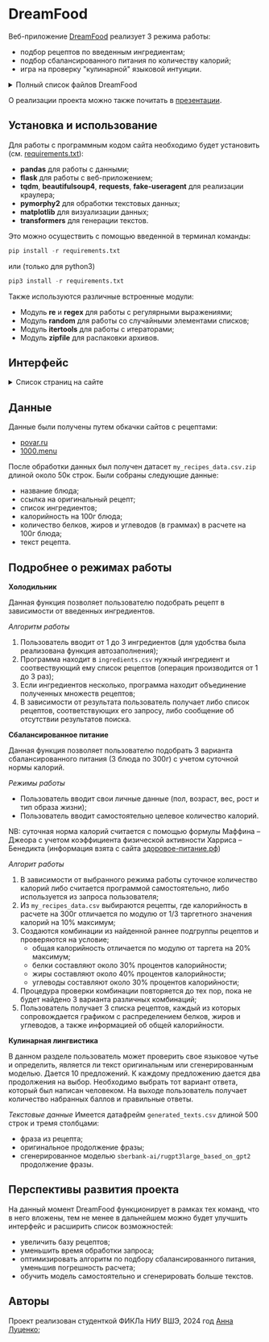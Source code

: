 # DreamFood

Веб-приложение [DreamFood](https://dreamfood.pythonanywhere.com/) реализует 3 режима работы:
- подбор рецептов по введенным ингредиентам;
- подбор сбалансированного питания по количеству калорий;
- игра на проверку "кулинарной" языковой интуиции.

<details><summary>Полный список файлов DreamFood</summary>

- Реализация сайта: `main.py`
- HTML-страницы: `папка templates`
- Изображения: `папка static`
- Реализация краулера №1: `web_1.ipynb`
- Реализация краулера №2: `web_2.ipynb`
- Обработка данных:  `data_processing.ipynb`
- Генерация текстов: `text_generation.ipynb`
- Данные по рецептам: `my_recipes_data.csv.zip`
- Данные по ингредиентам: `ingredients.csv`
- Данные для игры (в результате генерации текстов): `generated_texts.csv`
- Модули и пакеты для работы: `requirements.txt` </details>

О реализации проекта можно также почитать в [презентации](https://docs.google.com/presentation/d/1KM5novblLMESZhoQBRFeagFNAQ1t5eJlPlQIX0izoFM/edit?usp=sharing).

## Установка и использование
Для работы с программным кодом сайта необходимо будет установить (см. [requirements.txt](requirements.txt)): 
- **pandas** для работы с данными;
- **flask** для работы с веб-приложением; 
- **tqdm**, **beautifulsoup4**, **requests**, **fake-useragent** для реализации краулера;
- **pymorphy2** для обработки текстовых данных;
- **matplotlib** для визуализации данных;
- **transformers** для генерации текстов.

Это можно осуществить с помощью введенной в терминал команды:

```python
pip install -r requirements.txt
```
или (только для python3)
```python
pip3 install -r requirements.txt
```

Также используются различные встроенные модули: 
- Модуль **re** и **regex** для работы с регулярными выражениями;
- Модуль **random** для работы со случайными элементами списков;
- Модуль **itertools** для работы с итераторами;
- Модуль **zipfile** для распаковки архивов.

## Интерфейс 

<details><summary>Список страниц на сайте</summary>

- `dreamfood.pythonanywhere.com` — переход на главную страницу веб-приложения;
- `/fridge` позволяет перейти на страницу по поиску рецептов по ингредиентам; 
- `/nutrition` осуществляют вызов страницы с подбором сбалансированного питания.
- `/game` позволяет перейти на страницу c анкетой</details>

## Данные 
Данные были получены путем обкачки сайтов с рецептами: 
- [povar.ru](https://povar.ru/mostnew/all/)
- [1000.menu](https://1000.menu/catalog/bjstro-i-vkusno)

После обработки данных был получен датасет `my_recipes_data.csv.zip` длиной около 50к строк. 
Были собраны следующие данные: 
- название блюда;
- ссылка на оригинальный рецепт;
- список ингредиентов;
- калорийность на 100г блюда;
- количество белков, жиров и углеводов (в граммах) в расчете на 100г блюда;
- текст рецепта.
  
## Подробнее о режимах работы
**Холодильник**

Данная функция позволяет пользователю подобрать рецепт в зависимости от введенных ингредиентов. 

*Алгоритм работы*
1) Пользователь вводит от 1 до 3 ингредиентов (для удобства была реализована функция автозаполнения);
2) Программа находит в `ingredients.csv` нужный ингредиент и соотвествующий ему список рецептов (операция производится от 1 до 3 раз);
3) Если ингредиентов несколько, программа находит объединение полученных множеств рецептов;
4) В зависимости от результата пользователь получает либо список рецептов, соответствующих его запросу, либо сообщение об отсутствии результатов поиска.

**Сбалансированное питание**

Данная функция позволяет пользователю подобрать 3 варианта сбалансированного питания (3 блюда по 300г) с учетом суточной нормы калорий. 

*Режимы работы*
- Пользователь вводит свои личные данные (пол, возраст, вес, рост и тип образа жизни);
- Пользователь вводит самостоятельно целевое количество калорий.

NB: суточная норма калорий считается с помощью формулы Маффина – Джеора с учетом коэффициента физической активности Харриса – Бенедикта (информация взята с сайта [здоровое-питание.рф](https://clck.ru/39UBxA))

*Алгорит работы*
1) В зависимости от выбранного режима работы суточное количество калорий либо считается программой самостоятельно, либо используется из запроса пользователя;
2) Из `my_recipes_data.csv` выбираются рецепты, где калорийность в расчете на 300г отличается по модулю от 1/3 таргетного значения калорий  на 10% максимум;
3) Создаются комбинации из найденной раннее подгруппы рецептов и проверяются на условие;
   - общая калорийность отличается по модулю от таргета на 20% максимум;
   - белки составляют около 30% процентов калорийности;
   - жиры составляют около 40% процентов калорийности;
   - углеводы составляют около 30% процентов калорийности;
4) Процедура проверки комбинации повторяется до тех пор, пока не будет найдено 3 варианта различных комбинаций;
5) Пользователь получает 3 списка рецептов, каждый из которых сопровождается графиком с распределением белков, жиров и углеводов, а также информацией об общей калорийности.

**Кулинарная лингвистика**

В данном разделе пользователь может проверить свое языковое чутье и определить, является ли текст оригинальным или сгенерированным моделью. Дается 10 предложений. К каждому предложению дается два продолжения на выбор. Необходимо выбрать тот вариант ответа, который был написан человеком. На выходе пользователь получает количество набранных баллов и правильные ответы.

*Текстовые данные*
Имеется датафрейм `generated_texts.csv` длиной 500 строк и тремя столбцами:
   - фраза из рецепта;
   - оригинальное продолжение фразы;
   - сгенерированное моделью `sberbank-ai/rugpt3large_based_on_gpt2` продолжение фразы.

## Перспективы развития проекта 
На данный момент DreamFood функционирует в рамках тех команд, что в него вложены, тем не менее в дальнейшем можно будет улучшить интерфейс и расширить список возможностей: 
- увеличить базу рецептов;
- уменьшить время обработки запроса;
- оптимизировать алгоритм по подбору сбалансированного питания, уменьшив погрешность расчета;
- обучить модель самостоятельно и сгенерировать больше текстов.

## Aвторы
Проект реализован студенткой ФИКЛа НИУ ВШЭ, 2024 год 
[Анна Луценко](https://t.me/usmor);



